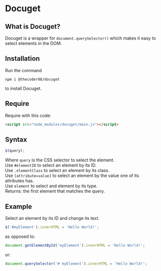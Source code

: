 # Docuget
## What is Docuget?
Docuget is a wrapper for `document.querySelector()` which makes it easy to select elements in the DOM.
## Installation
Run the command
```shell
npm i @thecoder08/docuget
```
to install Docuget.
## Require
Require with this code:
```html
<script src="node_modules/docuget/main.js"></script>
```
## Syntax
```javascript
$(query);
```
Where `query` is the CSS selector to select the element.  
Use `#elementID` to select an element by its ID.  
Use `.elementClass` to select an element by its class.  
Use `[attribute=value]` to select an element by the value one of its attributes has.  
Use `element` to select and element by its type.  
Returns: the first element that matches the query.
## Example
Select an element by its ID and change its text.
```javascript
$('#myElement').innerHTML = 'Hello World!';
```
as opposed to:
```javascript
document.getElementById('myElement').innerHTML = 'Hello World!';
```
or:
```javascript
document.querySelector('# myElement').innerHTML = 'Hello World!';
```
